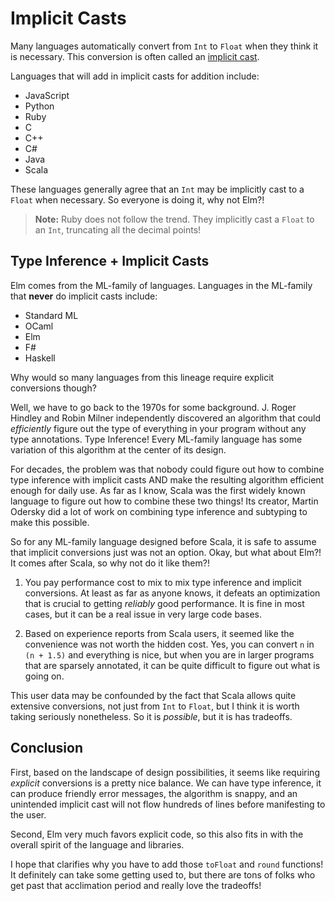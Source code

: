
# Implicit Casts

Many languages automatically convert from `Int` to `Float` when they think it is necessary. This conversion is often called an [implicit cast](https://en.wikipedia.org/wiki/Type_conversion).

Languages that will add in implicit casts for addition include:

  - JavaScript
  - Python
  - Ruby
  - C
  - C++
  - C#
  - Java
  - Scala

These languages generally agree that an `Int` may be implicitly cast to a `Float` when necessary. So everyone is doing it, why not Elm?!

> **Note:** Ruby does not follow the trend. They implicitly cast a `Float` to an `Int`, truncating all the decimal points!


## Type Inference + Implicit Casts

Elm comes from the ML-family of languages. Languages in the ML-family that **never** do implicit casts include:

  - Standard ML
  - OCaml
  - Elm
  - F#
  - Haskell

Why would so many languages from this lineage require explicit conversions though?

Well, we have to go back to the 1970s for some background. J. Roger Hindley and Robin Milner independently discovered an algorithm that could _efficiently_ figure out the type of everything in your program without any type annotations. Type Inference! Every ML-family language has some variation of this algorithm at the center of its design.

For decades, the problem was that nobody could figure out how to combine type inference with implicit casts AND make the resulting algorithm efficient enough for daily use. As far as I know, Scala was the first widely known language to figure out how to combine these two things! Its creator, Martin Odersky did a lot of work on combining type inference and subtyping to make this possible.

So for any ML-family language designed before Scala, it is safe to assume that implicit conversions just was not an option. Okay, but what about Elm?! It comes after Scala, so why not do it like them?!

  1. You pay performance cost to mix to mix type inference and implicit conversions. At least as far as anyone knows, it defeats an optimization that is crucial to getting _reliably_ good performance. It is fine in most cases, but it can be a real issue in very large code bases.

  2. Based on experience reports from Scala users, it seemed like the convenience was not worth the hidden cost. Yes, you can convert `n` in `(n + 1.5)` and everything is nice, but when you are in larger programs that are sparsely annotated, it can be quite difficult to figure out what is going on.

This user data may be confounded by the fact that Scala allows quite extensive conversions, not just from `Int` to `Float`, but I think it is worth taking seriously nonetheless. So it is _possible_, but it is has tradeoffs.


## Conclusion

First, based on the landscape of design possibilities, it seems like requiring _explicit_ conversions is a pretty nice balance. We can have type inference, it can produce friendly error messages, the algorithm is snappy, and an unintended implicit cast will not flow hundreds of lines before manifesting to the user.

Second, Elm very much favors explicit code, so this also fits in with the overall spirit of the language and libraries.

I hope that clarifies why you have to add those `toFloat` and `round` functions! It definitely can take some getting used to, but there are tons of folks who get past that acclimation period and really love the tradeoffs!
